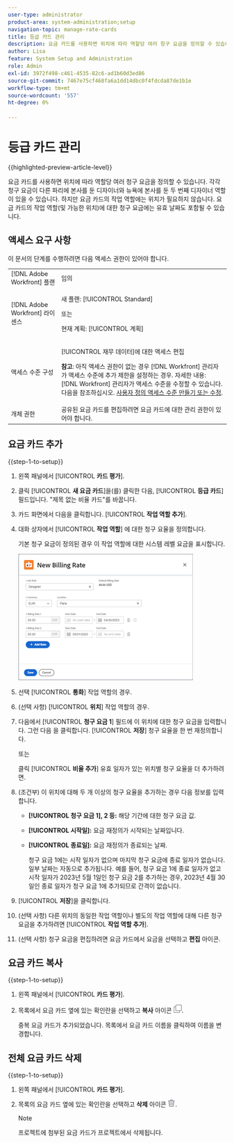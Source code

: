 ```yaml
---
user-type: administrator
product-area: system-administration;setup
navigation-topic: manage-rate-cards
title: 등급 카드 관리
description: 요금 카드를 사용하면 위치에 따라 역할당 여러 청구 요금을 정의할 수 있습니다.
author: Lisa
feature: System Setup and Administration
role: Admin
exl-id: 3972f498-c461-4535-82c6-ad1b60d3ed86
source-git-commit: 7467e75cf468fa6a1dd14dbc0f4fdcda87de1b1e
workflow-type: tm+mt
source-wordcount: '557'
ht-degree: 0%

---
```


# 등급 카드 관리

{{highlighted-preview-article-level}}

요금 카드를 사용하면 위치에 따라 역할당 여러 청구 요금을 정의할 수 있습니다. 각각 청구 요금이 다른 파리에 본사를 둔 디자이너와 뉴욕에 본사를 둔 두 번째 디자이너 역할이 있을 수 있습니다. 하지만 요금 카드의 작업 역할에는 위치가 필요하지 않습니다. 요금 카드의 작업 역할(및 가능한 위치)에 대한 청구 요금에는 유효 날짜도 포함될 수 있습니다.

## 액세스 요구 사항

이 문서의 단계를 수행하려면 다음 액세스 권한이 있어야 합니다.

<table style="table-layout:auto"> 
 <col> 
 <col> 
 <tbody> 
  <tr> 
   <td role="rowheader">[!DNL Adobe Workfront] 플랜</td> 
   <td>임의</td> 
  </tr> 
  <tr> 
   <td role="rowheader">[!DNL Adobe Workfront] 라이센스</td> 
   <td><p>새 플랜: [!UICONTROL Standard] </p>
       <p>또는</p> 
       <p>현재 계획: [!UICONTROL 계획] </p>
   </td>    
  </tr> 
  <tr> 
   <td role="rowheader">액세스 수준 구성</td> 
   <td> <p>[!UICONTROL 재무 데이터]에 대한 액세스 편집</p> <p><b>참고</b>: 아직 액세스 권한이 없는 경우 [!DNL Workfront] 관리자가 액세스 수준에 추가 제한을 설정하는 경우. 자세한 내용: [!DNL Workfront] 관리자가 액세스 수준을 수정할 수 있습니다. 다음을 참조하십시오. <a href="../../../administration-and-setup/add-users/configure-and-grant-access/create-modify-access-levels.md" class="MCXref xref">사용자 정의 액세스 수준 만들기 또는 수정</a>.</p> </td> 
  </tr> 
  <tr> 
   <td role="rowheader">개체 권한</td> 
   <td>공유된 요금 카드를 편집하려면 요금 카드에 대한 관리 권한이 있어야 합니다.</td> 
  </tr> 
 </tbody> 
</table>

## 요금 카드 추가

{{step-1-to-setup}}

1. 왼쪽 패널에서 [!UICONTROL **카드 평가**].
1. 클릭 [!UICONTROL **새 요금 카드**]&#x200B;을(를) 클릭한 다음, [!UICONTROL **등급 카드**] 필드입니다. &quot;제목 없는 비율 카드&quot;를 바꿉니다.
1. 카드 화면에서 다음을 클릭합니다. [!UICONTROL **작업 역할 추가**].
1. 대화 상자에서 [!UICONTROL **작업 역할**] 에 대한 청구 요율을 정의합니다.

   기본 청구 요금이 정의된 경우 이 작업 역할에 대한 시스템 레벨 요금을 표시합니다.

   ![새 청구 요금 대화 상자](assets/location-rate-for-rate-card.png)

1. 선택 [!UICONTROL **통화**] 작업 역할의 경우.
1. (선택 사항) [!UICONTROL **위치**] 작업 역할의 경우.
1. 다음에서 [!UICONTROL **청구 요금 1**] 필드에 이 위치에 대한 청구 요금을 입력합니다. 그런 다음 을 클릭합니다. [!UICONTROL **저장**] 청구 요율을 한 번 재정의합니다.

   또는

   클릭 [!UICONTROL **비율 추가**] 유효 일자가 있는 위치별 청구 요율을 더 추가하려면.

1. (조건부) 이 위치에 대해 두 개 이상의 청구 요율을 추가하는 경우 다음 정보를 입력합니다.

   * **[!UICONTROL 청구 요금 1], 2 등:** 해당 기간에 대한 청구 요금 값.
   * **[!UICONTROL 시작일]:** 요금 재정의가 시작되는 날짜입니다.
   * **[!UICONTROL 종료일]:** 요금 재정의가 종료되는 날짜.

     청구 요금 1에는 시작 일자가 없으며 마지막 청구 요금에 종료 일자가 없습니다. 일부 날짜는 자동으로 추가됩니다. 예를 들어, 청구 요금 1에 종료 일자가 없고 시작 일자가 2023년 5월 1일인 청구 요금 2를 추가하는 경우, 2023년 4월 30일인 종료 일자가 청구 요금 1에 추가되므로 간격이 없습니다.

1. [!UICONTROL **저장**]&#x200B;을 클릭합니다.
1. (선택 사항) 다른 위치의 동일한 작업 역할이나 별도의 작업 역할에 대해 다른 청구 요금을 추가하려면 [!UICONTROL **작업 역할 추가**].
1. (선택 사항) 청구 요금을 편집하려면 요금 카드에서 요금을 선택하고 **편집** 아이콘.

## 요금 카드 복사

{{step-1-to-setup}}

1. 왼쪽 패널에서 [!UICONTROL **카드 평가**].
1. 목록에서 요금 카드 옆에 있는 확인란을 선택하고 **복사** 아이콘 ![복사 아이콘](assets/copy-icon.png).

   중복 요금 카드가 추가되었습니다. 목록에서 요금 카드 이름을 클릭하여 이름을 변경합니다.

## 전체 요금 카드 삭제

{{step-1-to-setup}}

1. 왼쪽 패널에서 [!UICONTROL **카드 평가**].
1. 목록의 요금 카드 옆에 있는 확인란을 선택하고 **삭제** 아이콘 ![삭제 아이콘](assets/delete.png).

   >[!NOTE]
   >
   >프로젝트에 첨부된 요금 카드가 프로젝트에서 삭제됩니다.
